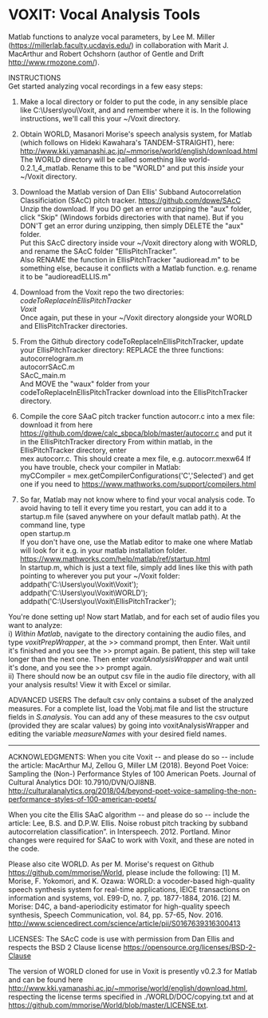 # VOXIT: Vocal Analysis Tools
Matlab functions to analyze vocal parameters, by Lee M. Miller (https://millerlab.faculty.ucdavis.edu/) in collaboration with Marit J. MacArthur and Robert Ochshorn (author of Gentle and Drift http://www.rmozone.com/).

INSTRUCTIONS\
Get started analyzing vocal recordings in a few easy steps:

1) Make a local directory or folder to put the code, in any sensible place like C:\Users\you\Voxit, and and remember where it is. In the following instructions, we'll call this your ~/Voxit directory.

2) Obtain WORLD, Masanori Morise's speech analysis system, for Matlab (which follows on Hideki Kawahara's
TANDEM-STRAIGHT), here:\
http://www.kki.yamanashi.ac.jp/~mmorise/world/english/download.html \
The WORLD directory will be called something like world-0.2.1_4_matlab. Rename this to be "WORLD" and put this *inside* your ~/Voxit directory.

3) Download the Matlab version of Dan Ellis' Subband Autocorrelation Classificiation (SAcC) pitch tracker.
https://github.com/dpwe/SAcC \
Unzip the download.
If you DO get an error unzipping the "aux" folder, click "Skip" (Windows forbids directories with that name). But if you DON'T get an error during unzipping, then simply DELETE the "aux" folder.\
Put this SAcC directory inside vour ~/Voxit directory along with WORLD, and  rename the SAcC folder "EllisPitchTracker".\
Also RENAME the function in EllisPitchTracker "audioread.m" to be something else, because it conflicts with a Matlab function.
e.g. rename it to be "audioreadELLIS.m"

4) Download from the Voxit repo the two directories:\
*codeToReplaceInEllisPitchTracker*\
*Voxit*\
Once again, put these in your ~/Voxit directory alongside your WORLD and EllisPitchTracker directories.

5) From the Github directory codeToReplaceInEllisPitchTracker, update your EllisPitchTracker directory:
REPLACE the three functions:\
autocorrelogram.m\
autocorrSAcC.m\
SAcC_main.m\
And MOVE the "waux" folder from your codeToReplaceInEllisPitchTracker download into the EllisPitchTracker directory.

6) Compile the core SAaC pitch tracker function autocorr.c into a mex file:
download it from here https://github.com/dpwe/calc_sbpca/blob/master/autocorr.c and put it in the EllisPitchTracker directory
From within matlab, in the EllisPitchTracker directory, enter\
  mex autocorr.c. This should create a mex file, e.g. autocorr.mexw64
If you have trouble, check your compiler in Matlab:\
  myCCompiler = mex.getCompilerConfigurations('C','Selected')
		and get one if you need to https://www.mathworks.com/support/compilers.html

7) So far, Matlab may not know where to find your vocal analysis code. To avoid having to tell it every time you restart, you can add it to a startup.m file (saved anywhere on your default matlab path). At the command line, type\
  open startup.m\
If you don't have one, use the Matlab editor to make one where Matlab will look for it e.g. in your matlab installation folder. https://www.mathworks.com/help/matlab/ref/startup.html \
In startup.m, which is just a text file, simply add lines like this with path pointing to wherever you put your ~/Voxit folder:\
addpath('C:\Users\you\Voxit\Voxit');\
addpath('C:\Users\you\Voxit\WORLD');\
addpath('C:\Users\you\Voxit\EllisPitchTracker');


You're done setting up!  Now start Matlab, and for each set of audio files you want to analyze:\
i) *Within Matlab*, navigate to the directory containing the audio files, and type *voxitPrepWrapper*, at the >> command prompt, then Enter. Wait until it's finished and you see the >> prompt again. Be patient, this step will take longer than the next one. Then enter *voxitAnalysisWrapper* and wait until it's done, and you see the >> prompt again.  
ii) There should now be an output csv file in the audio file directory, with all your analysis results! View it with Excel or similar.

ADVANCED USERS
The default csv only contains a subset of the analyzed measures. For a complete list, load the Vobj.mat file and list the structure fields in *S.analysis*. You can add any of these measures to the csv output (provided they are scalar values) by going into voxitAnalysisWrapper and editing the variable *measureNames* with your desired field names.

___________________________________________________________________
ACKNOWLEDGMENTS:
When you cite Voxit -- and please do so -- include the article:
MacArthur MJ, Zellou G, Miller LM (2018). Beyond Poet Voice: Sampling the (Non-) Performance Styles of 100 American Poets. Journal of Cultural Analytics DOI: 10.7910/DVN/OJI8NB.
http://culturalanalytics.org/2018/04/beyond-poet-voice-sampling-the-non-performance-styles-of-100-american-poets/

When you cite the Ellis SAaC algorithm --  and please do so --  include the article:
Lee, B.S. and D.P.W. Ellis. Noise robust pitch tracking by subband autocorrelation classification”. in Interspeech. 2012. Portland. Minor changes were required for SAaC to work with Voxit, and these are noted in the code.

Please also cite WORLD. As per M. Morise's request on Github https://github.com/mmorise/World, please include the following:
[1] M. Morise, F. Yokomori, and K. Ozawa: WORLD: a vocoder-based high-quality speech synthesis system for real-time applications, IEICE transactions on information and systems, vol. E99-D, no. 7, pp. 1877-1884, 2016.
[2] M. Morise: D4C, a band-aperiodicity estimator for high-quality speech synthesis, Speech Communication, vol. 84, pp. 57-65, Nov. 2016. http://www.sciencedirect.com/science/article/pii/S0167639316300413

LICENSES:
The SAcC code is use with permission from Dan Ellis and respects the BSD 2 Clause license https://opensource.org/licenses/BSD-2-Clause

The version of WORLD cloned for use in Voxit is presently v0.2.3 for Matlab and can be found here http://www.kki.yamanashi.ac.jp/~mmorise/world/english/download.html, respecting the license terms specified in ./WORLD/DOC/copying.txt and at https://github.com/mmorise/World/blob/master/LICENSE.txt.  


